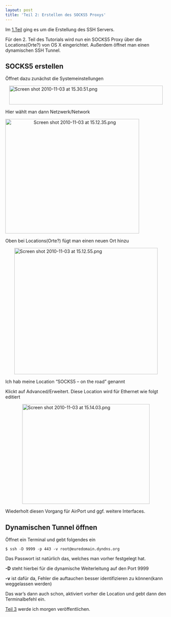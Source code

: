 ```yaml
---
layout: post
title: 'Teil 2: Erstellen des SOCKS5 Proxys'
---
```


<p>Im <a href="/blog/2010/11/teil-1-erstellen-eines-ssh-servers-mit-hilfe-einer-fritzbox" target="_blank">1.Teil</a> ging es um die Erstellung des SSH Servers.</p>

<p>Für den 2. Teil des Tutorials wird nun ein SOCKS5 Proxy über die Locations(Orte?) von OS X eingerichtet. Außerdem öffnet man einen dynamischen SSH Tunnel.</p>

<h2>SOCKS5 erstellen</h2>

<p>Öffnet dazu zunächst die Systemeinstellungen</p>

<p><a href="http://napcae.files.wordpress.com/2010/11/screen-shot-2010-11-03-at-15-30-51.png" target="_bank"><img class="img-responsive" style="display:block;margin-left:auto;margin-right:auto;border:0 initial initial;" title="Screen shot 2010-11-03 at 15.30.51.png" src="http://napcae.files.wordpress.com/2010/11/screen-shot-2010-11-03-at-15-30-51.png" border="0" alt="Screen shot 2010-11-03 at 15.30.51.png" width="481" height="59" /></a></p>

<p>Hier wählt man dann Netzwerk/Network</p>

<p style="text-align:center;">
  <a href="http://napcae.files.wordpress.com/2010/11/screen-shot-2010-11-03-at-15-12-35.png" target="_bank"><img class="img-responsive" class="aligncenter" style="display:block;" title="Screen shot 2010-11-03 at 15.12.35.png" src="http://napcae.files.wordpress.com/2010/11/screen-shot-2010-11-03-at-15-12-35.png" border="0" alt="Screen shot 2010-11-03 at 15.12.35.png" width="419" height="358" /></a>
</p>

<p>Oben bei Locations(Orte?) fügt man einen neuen Ort hinzu</p>

<p><a href="http://napcae.files.wordpress.com/2010/11/screen-shot-2010-11-03-at-15-12-55.png" target="_bank"><img class="img-responsive" style="display:block;margin-left:auto;margin-right:auto;border:0 initial initial;" title="Screen shot 2010-11-03 at 15.12.55.png" src="http://napcae.files.wordpress.com/2010/11/screen-shot-2010-11-03-at-15-12-55.png" border="0" alt="Screen shot 2010-11-03 at 15.12.55.png" width="449" height="395" /></a></p>

<p>Ich hab meine Location “SOCKS5 – on the road” genannt</p>

<p>Klickt auf Advanced/Erweitert. Diese Location wird für Ethernet wie folgt editiert</p>

<p><a href="http://napcae.files.wordpress.com/2010/11/screen-shot-2010-11-03-at-15-14-03.png" target="_blank"><img class="img-responsive" style="display:block;margin-left:auto;margin-right:auto;border:0 initial initial;" title="Screen shot 2010-11-03 at 15.14.03.png" src="http://napcae.files.wordpress.com/2010/11/screen-shot-2010-11-03-at-15-14-03.png" border="0" alt="Screen shot 2010-11-03 at 15.14.03.png" width="399" height="312" /></a></p>

<p>Wiederholt diesen Vorgang für AirPort und ggf. weitere Interfaces.</p>

<h2>Dynamischen Tunnel öffnen</h2>

<p>Öffnet ein Terminal und gebt folgendes ein</p>

<pre><code>$ ssh -D 9999 -p 443 -v root@euredomain.dyndns.org
</code></pre>

<p>Das Passwort ist natürlich das, welches man vorher festgelegt hat.</p>

<p><strong>-D</strong> steht hierbei für die dynamische Weiterleitung auf den Port 9999</p>

<p><strong>-v</strong> ist dafür da, Fehler die auftauchen besser identifizieren zu können(kann weggelassen werden)</p>

<p>Das war’s dann auch schon, aktiviert vorher die Location und gebt dann den Terminalbefehl ein.</p>

<p><a href="/blog/2010/11/teil-3-optimierung" target="_blank">Teil 3</a> werde ich morgen veröffentlichen.</p>
